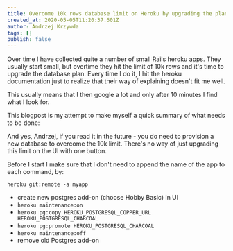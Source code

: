 ```yaml
---
title: Overcome 10k rows database limit on Heroku by upgrading the plan
created_at: 2020-05-05T11:20:37.601Z
author: Andrzej Krzywda
tags: []
publish: false
---
```


Over time I have collected quite a number of small Rails heroku apps. They usually start small, but overtime they hit the limit of 10k rows and it's time to upgrade the database plan. Every time I do it, I hit the heroku documentation just to realize that their way of explaining doesn't fit me well.

This usually means that I then google a lot and only after 10 minutes I find what I look for.

This blogpost is my attempt to make myself a quick summary of what needs to be done:

And yes, Andrzej, if you read it in the future - you do need to provision a new database to overcome the 10k limit. There's no way of just upgrading this limit on the UI with one button.


Before I start I make sure that I don't need to append the name of the app to each command, by:

`heroku git:remote -a myapp`

* create new postgres add-on (choose Hobby Basic) in UI
* `heroku maintenance:on`
* `heroku pg:copy HEROKU_POSTGRESQL_COPPER_URL HEROKU_POSTGRESQL_CHARCOAL` 
* `heroku pg:promote HEROKU_POSTGRESQL_CHARCOAL`
* `heroku maintenance:off`
* remove old Postgres add-on
